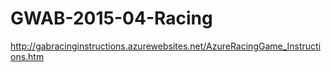 # GWAB-2015-04-Racing
http://gabracinginstructions.azurewebsites.net/AzureRacingGame_Instructions.htm